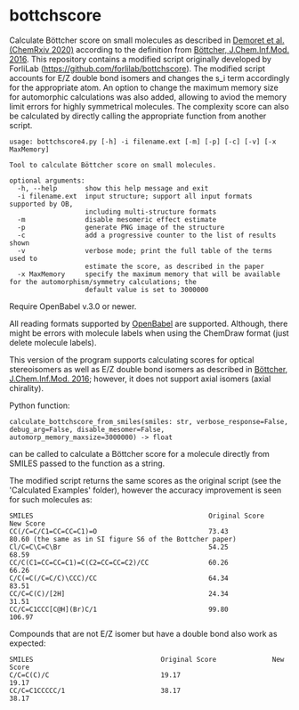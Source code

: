 # bottchscore
Calculate Böttcher score on small molecules as described in [Demoret et al. (ChemRxiv 2020)](https://chemrxiv.org/articles/Synthesis_and_Mechanistic_Interrogation_of_Ginkgo_biloba_Chemical_Space_en_route_to_-Bilobalide/12132939) according to the definition from [Böttcher, J.Chem.Inf.Mod. 2016](https://pubs.acs.org/doi/pdf/10.1021/acs.jcim.5b00723). This repository contains a modified script originally developed by ForliLab (https://github.com/forlilab/bottchscore). The modified script accounts for E/Z double bond isomers and changes the s_i term accordingly for the appropriate atom. An option to change the maximum memory size for automorphic calculations was also added, allowing to aviod the memory limit errors for highly symmetrical molecules. The complexity score can also be calculated by directly calling the appropriate function from another script. 

```
usage: bottchscore4.py [-h] -i filename.ext [-m] [-p] [-c] [-v] [-x MaxMemory]

Tool to calculate Böttcher score on small molecules.

optional arguments:
  -h, --help       show this help message and exit
  -i filename.ext  input structure; support all input formats supported by OB,
                   including multi-structure formats
  -m               disable mesomeric effect estimate
  -p               generate PNG image of the structure
  -c               add a progressive counter to the list of results shown
  -v               verbose mode; print the full table of the terms used to
                   estimate the score, as described in the paper
  -x MaxMemory     specify the maximum memory that will be available for the automorphism/symmetry calculations; the
                   default value is set to 3000000
```
Require OpenBabel v.3.0 or newer.

All reading formats supported by [OpenBabel](http://openbabel.org/wiki/Main_Page) are supported. Although, there might be errors with molecule labels when using the ChemDraw format (just delete molecule labels).

This version of the program supports calculating scores for optical stereoisomers as well as E/Z double bond isomers as described in [Böttcher, J.Chem.Inf.Mod. 2016](https://pubs.acs.org/doi/pdf/10.1021/acs.jcim.5b00723); however, it does not support axial isomers (axial chirality).

Python function:
```
calculate_bottchscore_from_smiles(smiles: str, verbose_response=False, debug_arg=False, disable_mesomer=False, automorp_memory_maxsize=3000000) -> float
```
can be called to calculate a Böttcher score for a molecule directly from SMILES passed to the function as a string. 

The modified script returns the same scores as the original script (see the 'Calculated Examples' folder), however the accuracy improvement is seen for such molecules as:
```
SMILES                                            Original Score               New Score
CC(/C=C/C1=CC=CC=C1)=O                            73.43                        80.60 (the same as in SI figure S6 of the Bottcher paper)
Cl/C=C\C=C\Br                                     54.25                        68.59
CC/C(C1=CC=CC=C1)=C(C2=CC=CC=C2)/CC               60.26                        66.26
C/C(=C(/C=C/C)\CCC)/CC                            64.34                        83.51
CC/C=C(C)/[2H]                                    24.34                        31.51
CC/C=C1CCC[C@H](Br)C/1                            99.80                        106.97
```
Compounds that are not E/Z isomer but have a double bond also work as expected:
```
SMILES                                Original Score              New Score
C/C=C(C)/C                            19.17                       19.17
CC/C=C1CCCCC/1                        38.17                       38.17 
```


